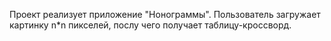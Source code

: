 Проект реализует приложение "Нонограммы".
Пользователь загружает картинку n*n пикселей, послу чего получает таблицу-кроссворд.
